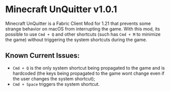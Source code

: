 # Minecraft UnQuitter v1.0.1

Minecraft UnQuitter is a Fabric Client Mod for 1.21 that prevents some strange behavior on macOS from interrupting the game. With this mod, its possible to use `Cmd + Q` and other shortcuts (such has `Cmd + M` to minimize the game) without triggering the system shortcuts during the game.

## Known Current Issues:

- `Cmd + Q` is the only system shortcut being propagated to the game and is hardcoded (the keys being propagated to the game wont change even if the user changes the system shortcut);
- `Cmd + Space` triggers the system shortcut.
